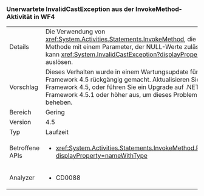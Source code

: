 ### <a name="unexpected-invalidcastexception-from-invokemethod-activity-in-wf4"></a>Unerwartete InvalidCastException aus der InvokeMethod-Aktivität in WF4

|   |   |
|---|---|
|Details|Die Verwendung von <xref:System.Activities.Statements.InvokeMethod>, die auf eine Methode mit einem Parameter, der NULL-Werte zulässt, abzielt, kann <xref:System.InvalidCastException?displayProperty=name> auslösen.|
|Vorschlag|Dieses Verhalten wurde in einem Wartungsupdate für .NET Framework 4.5 rückgängig gemacht. Aktualisieren Sie .NET Framework 4.5, oder führen Sie ein Upgrade auf .NET Framework 4.5.1 oder höher aus, um dieses Problem zu beheben.|
|Bereich|Gering|
|Version|4.5|
|Typ|Laufzeit|
|Betroffene APIs|<ul><li><xref:System.Activities.Statements.InvokeMethod.Parameters?displayProperty=nameWithType></li></ul>|
|Analyzer|<ul><li>CD0088</li></ul>|

